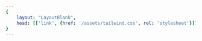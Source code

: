 ```yaml
---
{
    layout: "LayoutBlank",
    head: [['link', {href: '/assets/tailwind.css', rel: 'stylesheet'}]],
}
---
```


<script setup>
import ExampleInput from './ExampleInput.vue';
</script>

<example-input />
